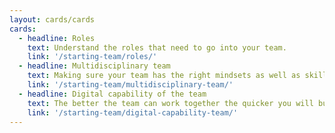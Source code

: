 ```yaml
---
layout: cards/cards
cards:
  - headline: Roles
    text: Understand the roles that need to go into your team.
    link: '/starting-team/roles/'
  - headline: Multidisciplinary team
    text: Making sure your team has the right mindsets as well as skills.
    link: '/starting-team/multidisciplinary-team/'
  - headline: Digital capability of the team
    text: The better the team can work together the quicker you will build the right thing.
    link: '/starting-team/digital-capability-team/'
---
```

